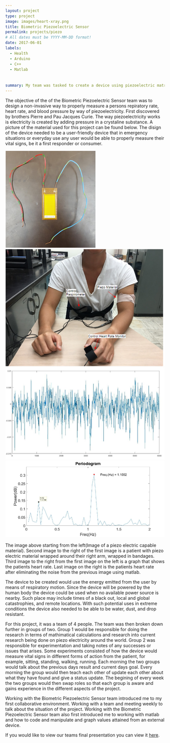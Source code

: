 ```yaml
---
layout: project
type: project
image: images/heart-xray.png
title: Biometric Piezoelectric Sensor
permalink: projects/piezo
# All dates must be YYYY-MM-DD format!
date: 2017-06-01
labels:
  - Health
  - Arduino
  - C++
  - Matlab
 

summary: My team was tasked to create a device using piezoelectric matrials to read a persons respiratory rate, heart rate, and blood pressure.
---
```


The objective of the of the Biometric Piezoelectric Sensor team was to design a non-invasive way to properly measure a persons repiratory rate, heart rate, and blood pressure by way of piezoelectricity. First discovered by brothers Pierre and Pau Jacques Curie. The way piezoelectricity works is electricity is created by adding pressure in a crystaline substance. A picture of the material used for this project can be found below. The disign of the device needed to be a user-friendly device that in emergency situations or everyday use any user would be able to properly measure their vital signs, be it a first responder or consumer.

<div class="ui medium rounded images">
  <img class="ui image" src="../images/Piezo.png">
  <img class="ui image" src="../images/Piezo-experiment.png">
  <img class="ui image" src="../images/piezo-heartrate-graph.png">
  <img class="ui image" src="../images/Picture1.png">
</div>

The image above starting from the left(Image of a piezo electric capable material). Second image to the right of the first image is a patient with piezo electric material wrapped around their right arm, wrapped in bandages. Third image to the right from the first image on the left is a graph that shows the patients heart rate. Last image on the right is the patients heart rate after eliminating the noise from the previous image using matlab.

The device to be created would use the energy emitted from the user by means of respiratory motion. Since the device will be powered by the human body the device could be used when no available power source is nearby. Such place may include times of a black out, local and global catastrophies, and remote locations. With such potential uses in extreme conditions the device also needed to be able to be water, dust, and drop resistant.

For this project, it was a team of 4 people. The team was then broken down further in groups of two. Group 1 would be responsible for doing the research in terms of mathimatical calculations and research into current research being done on piezo electricity around the world. Group 2 was responsible for experimentation and taking notes of any successes or issues that arises. Some experiments consisted of how the device would measure vital signs in different forms of action from the patient, for example, sitting, standing, walking, running. Each morning the two groups would talk about the previous days result and current days goal. Every morning the group would then teach each other of update each other about what they have found and give a status update. The begining of every week the two groups would then swap roles so that each group is aware and gains experience in the different aspects of the project. 

Working with the Biometric Piezoelectric Sensor team introduced me to my first collaborative environment. Working with a team and meeting weekly to talk about the situation of the project. Working with the Biometric Piezoelectric Sensor team also first introduced me to working with matlab and how to code and manipulate and graph values attained from an external device.


If you would like to view our teams final presentation you can view it [here](https://github.com/ryanv048/ryanv048.github.io/blob/master/Final%20Presentation%202019-10-09%2019_34_06.pdf).



